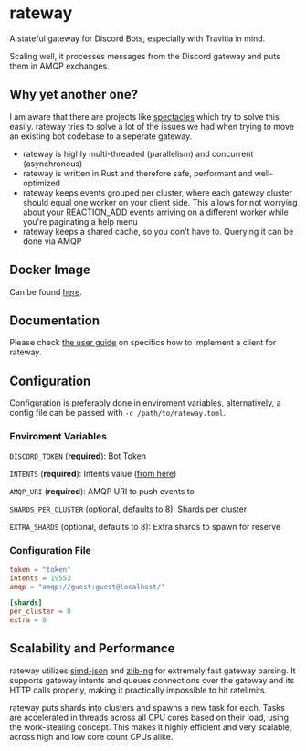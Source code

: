 # rateway

A stateful gateway for Discord Bots, especially with Travitia in mind.

Scaling well, it processes messages from the Discord gateway and puts them in AMQP exchanges.

## Why yet another one?

I am aware that there are projects like [spectacles](https://github.com/spec-tacles/) which try to solve this easily. rateway tries to solve a lot of the issues we had when trying to move an existing bot codebase to a seperate gateway.

- rateway is highly multi-threaded (parallelism) and concurrent (asynchronous)
- rateway is written in Rust and therefore safe, performant and well-optimized
- rateway keeps events grouped per cluster, where each gateway cluster should equal one worker on your client side. This allows for not worrying about your REACTION_ADD events arriving on a different worker while you're paginating a help menu
- rateway keeps a shared cache, so you don't have to. Querying it can be done via AMQP

## Docker Image

Can be found [here](https://hub.docker.com/r/gelbpunkt/rateway).

## Documentation

Please check [the user guide](USER_GUIDE.md) on specifics how to implement a client for rateway.

## Configuration

Configuration is preferably done in enviroment variables, alternatively, a config file can be passed with `-c /path/to/rateway.toml`.

### Enviroment Variables

`DISCORD_TOKEN` (**required**): Bot Token

`INTENTS` (**required**): Intents value ([from here](https://ziad87.net/intents/))

`AMQP_URI` (**required**): AMQP URI to push events to

`SHARDS_PER_CLUSTER` (optional, defaults to 8): Shards per cluster

`EXTRA_SHARDS` (optional, defaults to 8): Extra shards to spawn for reserve

### Configuration File

```toml
token = "token"
intents = 19553
amqp = "amqp://guest:guest@localhost/"

[shards]
per_cluster = 8
extra = 8
```

## Scalability and Performance

rateway utilizes [simd-json](https://github.com/simd-lite/simd-json) and [zlib-ng](https://github.com/zlib-ng/zlib-ng) for extremely fast gateway parsing. It supports gateway intents and queues connections over the gateway and its HTTP calls properly, making it practically impossible to hit ratelimits.

rateway puts shards into clusters and spawns a new task for each. Tasks are accelerated in threads across all CPU cores based on their load, using the work-stealing concept. This makes it highly efficient and very scalable, across high and low core count CPUs alike.
